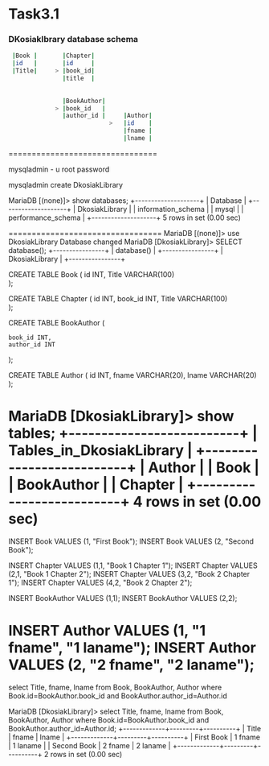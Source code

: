 # Task3.1 

### DKosiakIbrary database schema

```sh 
 |Book |       |Chapter| 
 |id   |       |id     |
 |Title|     > |book_id|
               |title  |
    
    
               |BookAuthor|  
             > |book_id   |			
               |author_id |  	|Author|
							>	|id	   |
								|fname |
	                            |lname |
```

================================

mysqladmin - u root password

mysqladmin create  DkosiakLibrary

MariaDB [(none)]> show databases;
+--------------------+
| Database           |
+--------------------+
| DkosiakLibrary     |
| information_schema |
| mysql              |
| performance_schema |
+--------------------+
5 rows in set (0.00 sec)

=================================
MariaDB [(none)]> use DkosiakLibrary
Database changed
MariaDB [DkosiakLibrary]> SELECT database();
+----------------+
| database()     |
+----------------+
| DkosiakLibrary |
+----------------+

CREATE TABLE Book
(
    id INT,
    Title VARCHAR(100)    
);

CREATE TABLE Chapter
(
    id INT,
	book_id INT,
    Title VARCHAR(100)    
);

CREATE TABLE BookAuthor
(
    
	book_id INT,
    author_id INT    
);


CREATE TABLE Author
(
    id INT,
    fname VARCHAR(20),
    lname VARCHAR(20)
);

MariaDB [DkosiakLibrary]> show tables;
+--------------------------+
| Tables_in_DkosiakLibrary |
+--------------------------+
| Author                   |
| Book                     |
| BookAuthor               |
| Chapter                  |
+--------------------------+
4 rows in set (0.00 sec)
==================================
INSERT Book VALUES (1, "First Book");
INSERT Book VALUES (2, "Second Book");

INSERT Chapter VALUES (1,1, "Book 1 Chapter 1");
INSERT Chapter VALUES (2,1, "Book 1 Chapter 2");
INSERT Chapter VALUES (3,2, "Book 2 Chapter 1");
INSERT Chapter VALUES (4,2, "Book 2 Chapter 2");

INSERT BookAuthor VALUES (1,1);
INSERT BookAuthor VALUES (2,2);

INSERT Author VALUES (1, "1 fname", "1 laname");
INSERT Author VALUES (2, "2 fname", "2 laname");
==================================
select Title, fname, lname from Book, BookAuthor, Author where Book.id=BookAuthor.book_id and BookAuthor.author_id=Author.id

MariaDB [DkosiakLibrary]> select Title, fname, lname from Book, BookAuthor, Author where Book.id=BookAuthor.book_id and BookAuthor.author_id=Author.id;
+-------------+---------+----------+
| Title       | fname   | lname    |
+-------------+---------+----------+
| First Book  | 1 fname | 1 laname |
| Second Book | 2 fname | 2 laname |
+-------------+---------+----------+
2 rows in set (0.00 sec)
